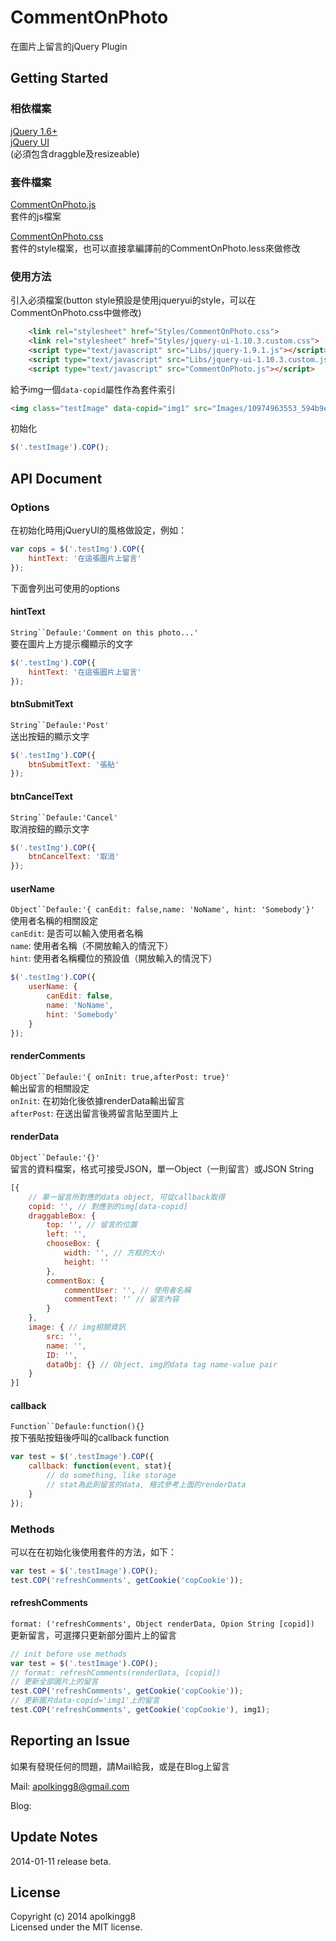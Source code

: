 CommentOnPhoto
==============

在圖片上留言的jQuery Plugin

## Getting Started

### 相依檔案

[jQuery 1.6+](http://jquery.com)  
[jQuery UI](http://jqueryui.com)  
(必須包含draggble及resizeable)

### 套件檔案

[CommentOnPhoto.js](https://github.com/apolkingg8/CommentOnPhoto/blob/master/CommentOnPhoto.js)  
套件的js檔案

[CommentOnPhoto.css](https://github.com/apolkingg8/CommentOnPhoto/blob/master/Styles/CommentOnPhoto.css)  
套件的style檔案，也可以直接拿編譯前的CommentOnPhoto.less來做修改

### 使用方法

引入必須檔案(button style預設是使用jqueryui的style，可以在CommentOnPhoto.css中做修改)
```html
    <link rel="stylesheet" href="Styles/CommentOnPhoto.css">
    <link rel="stylesheet" href="Styles/jquery-ui-1.10.3.custom.css">
    <script type="text/javascript" src="Libs/jquery-1.9.1.js"></script>
    <script type="text/javascript" src="Libs/jquery-ui-1.10.3.custom.js"></script>
    <script type="text/javascript" src="CommentOnPhoto.js"></script>
```
給予img一個`data-copid`屬性作為套件索引
```html
<img class="testImage" data-copid="img1" src="Images/10974963553_594b9e8416_o.jpg">
```
初始化  
```js
$('.testImage').COP();
```

## API Document

### Options  
在初始化時用jQueryUI的風格做設定，例如：
```js
var cops = $('.testImg').COP({
    hintText: '在這張圖片上留言'
});
```
下面會列出可使用的options

#### hintText
`String``Defaule:'Comment on this photo...'`  
要在圖片上方提示欄顯示的文字
```js
$('.testImg').COP({
    hintText: '在這張圖片上留言'
});
```
#### btnSubmitText
`String``Defaule:'Post'`  
送出按鈕的顯示文字
```js
$('.testImg').COP({
    btnSubmitText: '張貼'
});
```
#### btnCancelText   
`String``Defaule:'Cancel'`  
取消按鈕的顯示文字
```js
$('.testImg').COP({
    btnCancelText: '取消'
});
```
#### userName   
`Object``Defaule:'{ canEdit: false,name: 'NoName', hint: 'Somebody'}'`  
使用者名稱的相關設定  
`canEdit`: 是否可以輸入使用者名稱  
`name`: 使用者名稱（不開放輸入的情況下）  
`hint`: 使用者名稱欄位的預設值（開放輸入的情況下）
```js
$('.testImg').COP({
    userName: {
        canEdit: false,
        name: 'NoName',
        hint: 'Somebody'
    }
});
```
#### renderComments
`Object``Defaule:'{ onInit: true,afterPost: true}'`  
輸出留言的相關設定  
`onInit`: 在初始化後依據renderData輸出留言  
`afterPost`: 在送出留言後將留言貼至圖片上  

#### renderData
`Object``Defaule:'{}'`  
留言的資料檔案，格式可接受JSON，單一Object（一則留言）或JSON String
```js
[{
    // 單一留言所對應的data object, 可從callback取得
    copid: '', // 對應到的img[data-copid]
    draggableBox: {
        top: '', // 留言的位置
        left: '',
        chooseBox: {
            width: '', // 方框的大小
            height: ''
        },
        commentBox: {
            commentUser: '', // 使用者名稱
            commentText: '' // 留言內容
        }
    },
    image: { // img相關資訊
        src: '',
        name: '',
        ID: '',
        dataObj: {} // Object, img的data tag name-value pair
    }
}]
```
#### callback
`Function``Defaule:function(){}`  
按下張貼按鈕後呼叫的callback function
```js
var test = $('.testImage').COP({
    callback: function(event, stat){
        // do something, like storage
        // stat為此則留言的data, 格式參考上面的renderData
    }
});
```

### Methods
可以在在初始化後使用套件的方法，如下：
```js
var test = $('.testImage').COP();
test.COP('refreshComments', getCookie('copCookie'));
```
#### refreshComments
`format: ('refreshComments', Object renderData, Opion String [copid])`  
更新留言，可選擇只更新部分圖片上的留言
```js
// init before use methods
var test = $('.testImage').COP();
// format: refreshComments(renderData, [copid])
// 更新全部圖片上的留言
test.COP('refreshComments', getCookie('copCookie'));
// 更新圖片data-copid='img1'上的留言
test.COP('refreshComments', getCookie('copCookie'), img1);
```

## Reporting an Issue

如果有發現任何的問題，請Mail給我，或是在Blog上留言

Mail: apolkingg8@gmail.com

Blog: 

## Update Notes

2014-01-11 release beta.

## License

Copyright (c) 2014 apolkingg8  
Licensed under the MIT license.
